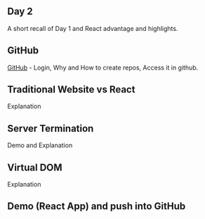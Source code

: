 ## Day 2

A short recall of Day 1 and React advantage and highlights.

## GitHub

[GitHub](https://github.com) - Login, Why and How to create repos, Access it in github.

## Traditional Website vs React

Explanation

## Server Termination

Demo and Explanation

## Virtual DOM

Explanation

## Demo (React App) and push into GitHub
